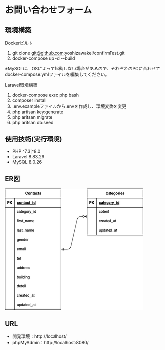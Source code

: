 # お問い合わせフォーム

## 環境構築
Dockerビルト
1. git clone git@github.com:yoshizawakei/confirmTest.git
2. docker-compose up -d --build

※MySQLは、OSによって起動しない場合があるので、それぞれのPCに合わせてdocker-compose.ymlファイルを編集してください。

Laravel環境構築
1. docker-compose exec php bash
2. composer install
3. .env.exampleファイルから.envを作成し、環境変数を変更
4. php artisan key:generate
5. php aritsan migrate
6. php aritsan db:seed

## 使用技術(実行環境)
- PHP ^7.3|^8.0
- Laravel 8.83.29
- MySQL 8.0.26

## ER図
![ER図](src/docs/erd/contacts.png)

## URL
- 開発環境：http://localhost/
- phpMyAdmin：http://localhost:8080/

